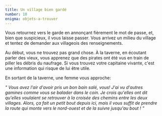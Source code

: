 ```yaml
---
title: Un village bien gardé
number: 10
enigma: objets-a-trouver
---
```


Vous retournez vers le garde en annonçant fièrement le mot de passe, et, bien que suspicieux, il vous laisse passer. Vous arrivez un milieu du village et tentez de demander aux villageois des renseignements.

Au début, vous ne trouvez pas grand chose. À la taverne, en écoutant parler des vieux, vous apprenez que des pirates ont été vus en train de piller les débris du naufrage. Si vous trouvez votre capitaine vivante, c'est une information qui risque de lui être utile.

En sortant de la taverne, une femme vous approche:

*" Vous avez l'air d'avoir pris un bon bain salé, vous! J'ai vu d'autres gamines comme vous se balader dans le coin. Je crois qu'elles ont dit qu'elles voulaient se retrouver à la croisée des chemins entre les deux villages. Alors, ça fait un petit bout depuis ici, mais il vous suffit de prendre la route qui monte vers le nord-ouest et de la suivre jusqu'au bout ! "*
